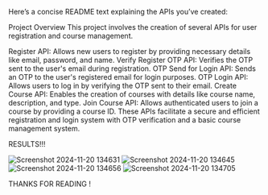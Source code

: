 Here’s a concise README text explaining the APIs you’ve created:

Project Overview
This project involves the creation of several APIs for user registration and course management.

Register API: Allows new users to register by providing necessary details like email, password, and name.
Verify Register OTP API: Verifies the OTP sent to the user's email during registration.
OTP Send for Login API: Sends an OTP to the user's registered email for login purposes.
OTP Login API: Allows users to log in by verifying the OTP sent to their email.
Create Course API: Enables the creation of courses with details like course name, description, and type.
Join Course API: Allows authenticated users to join a course by providing a course ID.
These APIs facilitate a secure and efficient registration and login system with OTP verification and a basic course management system.

RESULTS!!! 

![Screenshot 2024-11-20 134631](https://github.com/user-attachments/assets/581cb153-5be5-42f6-b5f4-9079aebdda8a)
![Screenshot 2024-11-20 134645](https://github.com/user-attachments/assets/a16b7bb2-738c-4460-8435-ddb274c8d7fe)
![Screenshot 2024-11-20 134656](https://github.com/user-attachments/assets/eb9b36a6-cb92-4544-a6f7-0bccf76187a8)
![Screenshot 2024-11-20 134705](https://github.com/user-attachments/assets/bcdef264-4e99-47a8-93bc-b59081af4ce4)

THANKS FOR READING !

